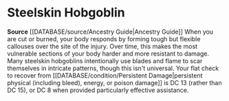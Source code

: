 ﻿---
id: '96'
name: Steelskin Hobgoblin
rarity: Common
rus_type_level: null
source: '[[DATABASE/source/Ancestry Guide|Ancestry Guide]]'
trait: null
type: Heritage

---
# Steelskin Hobgoblin

**Source** [[DATABASE/source/Ancestry Guide|Ancestry Guide]] 
When you are cut or burned, your body responds by forming tough but flexible callouses over the site of the injury. Over time, this makes the most vulnerable sections of your body harder and more resistant to damage. Many steelskin hobgoblins intentionally use blades and flame to scar themselves in intricate patterns, though this isn't universal. Your flat check to recover from [[DATABASE/condition/Persistent Damage|persistent physical (including bleed), energy, or poison damage]] is DC 13 (rather than DC 15), or DC 8 when provided particularly effective assistance.